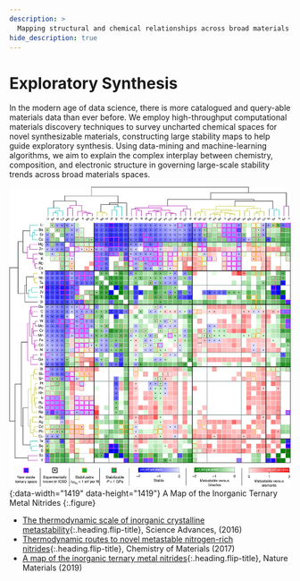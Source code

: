```yaml
---
description: >
  Mapping structural and chemical relationships across broad materials spaces
hide_description: true
---
```


# Exploratory Synthesis

In the modern age of data science, there is more catalogued and query-able materials data than ever before. We employ high-throughput computational materials discovery techniques to survey uncharted chemical spaces for novel synthesizable materials, constructing large stability maps to help guide exploratory synthesis. Using data-mining and machine-learning algorithms, we aim to explain the complex interplay between chemistry, composition, and electronic structure in governing large-scale stability trends across broad materials spaces.

![TheMap](/assets/img/blog/map.webp){:data-width="1419" data-height="1419"}
A Map of the Inorganic Ternary Metal Nitrides
{:.figure}


* [The thermodynamic scale of inorganic crystalline metastability]{:.heading.flip-title}, Science Advances, (2016)
* [Thermodynamic routes to novel metastable nitrogen-rich nitrides]{:.heading.flip-title}, Chemistry of Materials (2017)
* [A map of the inorganic ternary metal nitrides]{:.heading.flip-title}, Nature Materials (2019)

[Thermodynamic routes to novel metastable nitrogen-rich nitrides]: ../../projects/ChemMat-Nitrides
[The thermodynamic scale of inorganic crystalline metastability]: ../../projects/Sciadv-Metastability
[A map of the inorganic ternary metal nitrides]: ../../projects/Natmat-TernaryNitrides